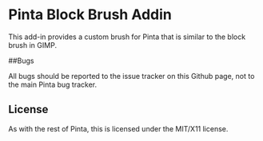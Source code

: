 Pinta Block Brush Addin
=========

This add-in provides a custom brush for Pinta that is similar to the block brush
in GIMP.

##Bugs

All bugs should be reported to the issue tracker on this Github page, not to
the main Pinta bug tracker.

## License

As with the rest of Pinta, this is licensed under the MIT/X11 license.
